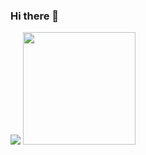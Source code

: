 ### Hi there 👋

<div>
   <img height=.'180cm' src='https://github-readme-stats.vercel.app/api?username=costalucs)](https://github.com/costalucs/github-readme-stats'/>
      <img height='180cm' src='https://github-readme-stats.vercel.app/api/top-langs/?username=costalucs&count_private=true&layout=compact&theme=dracula'>  

  
</div>
  



<!--
**costalucs/costalucs** is a ✨ _special_ ✨ repository because its `README.md` (this file) appears on your GitHub profile.

Here are some ideas to get you started:

- 🔭 I’m currently working on ...
- 🌱 I’m currently learning ...
- 👯 I’m looking to collaborate on ...
- 🤔 I’m looking for help with ...
- 💬 Ask me about ...
- 📫 How to reach me: ...
- 😄 Pronouns: ...
- ⚡ Fun fact: ...
-->
